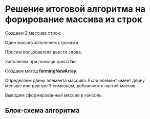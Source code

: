 # Решение итоговой алгоритма на форирование массива из строк

Создаем 2 массива строк.

Один массив заполняем строками.

Просим пользователя ввести слова.

Заполняем при помощи  цикла __for__.

Создаем метод __formingNewArray__.

Определяем длину элемента массива. Если элемент имеет длину меньше или равную 3 символам, добавляем в пустой массив.

Выводим сформированный мвссив в консоль.

## Блок-схема алгоритма


